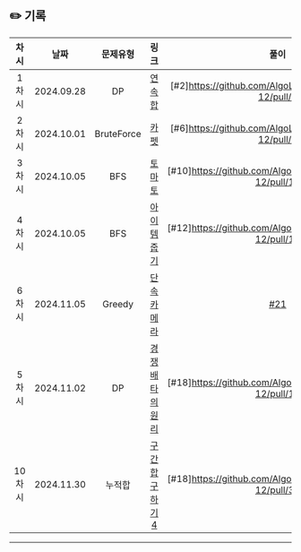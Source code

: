 ## ✏️ 기록   

| 차시 |    날짜    | 문제유형 | 링크 | 풀이 |
|:----:|:---------:|:----:|:-----:|:----:|
| 1차시 | 2024.09.28 |      DP      | [연속합](https://www.acmicpc.net/problem/1912)| [#2]https://github.com/AlgoLeadMe/AlgoLeadMe-12/pull/2|
| 2차시 | 2024.10.01 |  BruteForce  | [카펫](https://school.programmers.co.kr/learn/courses/30/lessons/42842)| [#6]https://github.com/AlgoLeadMe/AlgoLeadMe-12/pull/6|
| 3차시 | 2024.10.05 |  BFS  | [토마토](https://www.acmicpc.net/problem/7576)| [#10]https://github.com/AlgoLeadMe/AlgoLeadMe-12/pull/10|
| 4차시 | 2024.10.05 |  BFS  | [아이템 줍기](https://school.programmers.co.kr/learn/courses/30/lessons/87694)|[#12]https://github.com/AlgoLeadMe/AlgoLeadMe-12/pull/12|
| 6차시 | 2024.11.05 |  Greedy  | [단속카메라](https://school.programmers.co.kr/learn/courses/30/lessons/42884)| [#21](https://github.com/AlgoLeadMe/AlgoLeadMe-12/pull/21)|
| 5차시 | 2024.11.02 |  DP  | [경쟁 배타의 원리](https://level.goorm.io/exam/162070/%EA%B2%BD%EC%9F%81-%EB%B0%B0%ED%83%80%EC%9D%98-%EC%9B%90%EB%A6%AC/quiz/1)|[#18]https://github.com/AlgoLeadMe/AlgoLeadMe-12/pull/18|
| 10차시 | 2024.11.30 |  누적합  | [구간 합 구하기 4](https://www.acmicpc.net/problem/11659)|[#18]https://github.com/AlgoLeadMe/AlgoLeadMe-12/pull/37|

---
